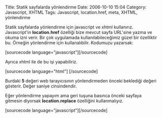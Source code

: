 Title: Statik sayfalarda yönlendirme
Date: 2006-10-10 15:04
Category: Javascript, XHTML
Tags: Javascript, location.href, meta, XHTML, yönlendirme

Statik sayfalarda yönlendirme için javascript ve xhtml kullanırız.
Javascript'in **location.href** özelliği bize mevcut sayfa URL'sine
yazma ve okuma izni verir. Bir çok uygulamada kullanılabileceğimiz güzel
bir özelliktir bu. Örneğin yönlendirme için kullanalıbilir. Kodumuzu
yazarsak:

[sourcecode language="javascript"]<script>location.href =
"DigerSayfa.html";</script>[/sourcecode]

Ayrıca xhtml ile de bu işi yapabiliriz.

[sourcecode language="html"] <head> <meta http-equiv="Refresh"
content="5; URL=DigerSayfa.html" /> </head> [/sourcecode]

Burdaki **5** değeri web tarayıcısının yönlendirmeden önceki beklediği
değeri gösterir. Değer saniye cinsindendir.

Eğer yönlendirme yapayım ama geri tuşuna basınca önceki sayfaya gitmesin
diyorsak **location.replace** özelliğini kullanmalıyız.

[sourcecode
language="javascript"]<script>location.replace("DigerSayfa.html");</script>[/sourcecode]

</p>

